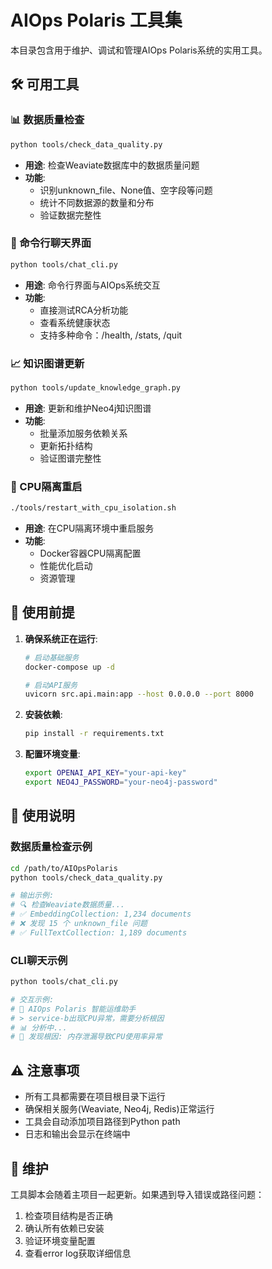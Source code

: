 # AIOps Polaris 工具集

本目录包含用于维护、调试和管理AIOps Polaris系统的实用工具。

## 🛠️ 可用工具

### 📊 数据质量检查
```bash
python tools/check_data_quality.py
```
- **用途**: 检查Weaviate数据库中的数据质量问题
- **功能**: 
  - 识别unknown_file、None值、空字段等问题
  - 统计不同数据源的数量和分布
  - 验证数据完整性

### 💬 命令行聊天界面  
```bash
python tools/chat_cli.py
```
- **用途**: 命令行界面与AIOps系统交互
- **功能**:
  - 直接测试RCA分析功能
  - 查看系统健康状态
  - 支持多种命令：/health, /stats, /quit

### 📈 知识图谱更新
```bash
python tools/update_knowledge_graph.py
```
- **用途**: 更新和维护Neo4j知识图谱
- **功能**:
  - 批量添加服务依赖关系
  - 更新拓扑结构
  - 验证图谱完整性

### 🔧 CPU隔离重启
```bash
./tools/restart_with_cpu_isolation.sh
```
- **用途**: 在CPU隔离环境中重启服务
- **功能**:
  - Docker容器CPU隔离配置
  - 性能优化启动
  - 资源管理

## 🚀 使用前提

1. **确保系统正在运行**:
   ```bash
   # 启动基础服务
   docker-compose up -d
   
   # 启动API服务
   uvicorn src.api.main:app --host 0.0.0.0 --port 8000
   ```

2. **安装依赖**:
   ```bash
   pip install -r requirements.txt
   ```

3. **配置环境变量**:
   ```bash
   export OPENAI_API_KEY="your-api-key"
   export NEO4J_PASSWORD="your-neo4j-password"
   ```

## 📝 使用说明

### 数据质量检查示例
```bash
cd /path/to/AIOpsPolaris
python tools/check_data_quality.py

# 输出示例:
# 🔍 检查Weaviate数据质量...
# ✅ EmbeddingCollection: 1,234 documents
# ❌ 发现 15 个 unknown_file 问题
# ✅ FullTextCollection: 1,189 documents
```

### CLI聊天示例
```bash
python tools/chat_cli.py

# 交互示例:
# 🤖 AIOps Polaris 智能运维助手
# > service-b出现CPU异常，需要分析根因
# 📊 分析中...
# 🎯 发现根因: 内存泄漏导致CPU使用率异常
```

## ⚠️ 注意事项

- 所有工具都需要在项目根目录下运行
- 确保相关服务(Weaviate, Neo4j, Redis)正常运行
- 工具会自动添加项目路径到Python path
- 日志和输出会显示在终端中

## 🔄 维护

工具脚本会随着主项目一起更新。如果遇到导入错误或路径问题：

1. 检查项目结构是否正确
2. 确认所有依赖已安装
3. 验证环境变量配置
4. 查看error log获取详细信息